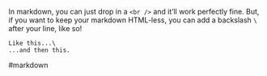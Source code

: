 In markdown, you can just drop in a `<br />` and it’ll work perfectly fine. But, if you want to keep your markdown HTML-less, you can add a backslash `\` after your line, like so!
```
Like this...\
...and then this.
```

#markdown